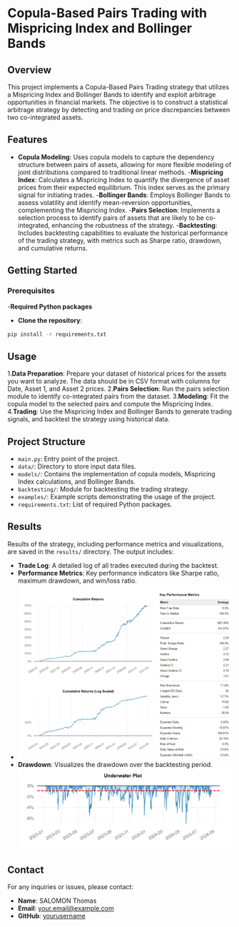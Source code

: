 # Copula-Based Pairs Trading with Mispricing Index and Bollinger Bands
## Overview
This project implements a Copula-Based Pairs Trading strategy that utilizes a Mispricing Index and Bollinger Bands to identify and exploit arbitrage opportunities in financial markets. The objective is to construct a statistical arbitrage strategy by detecting and trading on price discrepancies between two co-integrated assets.

## Features
- **Copula Modeling**: Uses copula models to capture the dependency structure between pairs of assets, allowing for more flexible modeling of joint distributions compared to traditional linear methods.
-**Mispricing Index**: Calculates a Mispricing Index to quantify the divergence of asset prices from their expected equilibrium. This index serves as the primary signal for initiating trades.
-**Bollinger Bands**: Employs Bollinger Bands to assess volatility and identify mean-reversion opportunities, complementing the Mispricing Index.
-**Pairs Selection**: Implements a selection process to identify pairs of assets that are likely to be co-integrated, enhancing the robustness of the strategy.
-**Backtesting**: Includes backtesting capabilities to evaluate the historical performance of the trading strategy, with metrics such as Sharpe ratio, drawdown, and cumulative returns.
## Getting Started
### Prerequisites
-**Required Python packages**
  - **Clone the repository**:
   ```bash
pip install -r requirements.txt
   ```

## Usage
1.**Data Preparation**: Prepare your dataset of historical prices for the assets you want to analyze. The data should be in CSV format with columns for Date, Asset 1, and Asset 2 prices.
2.**Pairs Selection**: Run the pairs selection module to identify co-integrated pairs from the dataset.
3.**Modeling**: Fit the copula model to the selected pairs and compute the Mispricing Index.
4.**Trading**: Use the Mispricing Index and Bollinger Bands to generate trading signals, and backtest the strategy using historical data.

## Project Structure

- `main.py`: Entry point of the project.
- `data/`: Directory to store input data files.
- `models/`: Contains the implementation of copula models, Mispricing Index calculations, and Bollinger Bands.
- `backtesting/`: Module for backtesting the trading strategy.
- `examples/`: Example scripts demonstrating the usage of the project.
- `requirements.txt`: List of required Python packages.
  
## Results
Results of the strategy, including performance metrics and visualizations, are saved in the `results/` directory. The output includes:



- **Trade Log**: A detailed log of all trades executed during the backtest.
- **Performance Metrics**: Key performance indicators like Sharpe ratio, maximum drawdown, and win/loss ratio.
-  ![Cumulative Returns Plot](Returns.png)
 - **Drawdown**: Visualizes the drawdown over the backtesting period.
   ![Drawdown](Drawdown.png)

## Contact

For any inquiries or issues, please contact:

- **Name**: SALOMON Thomas
- **Email**: [your.email@example.com](mailto:thomas.salomon@ensae.fr)
- **GitHub**: [yourusername](https://github.com/yourusername)

